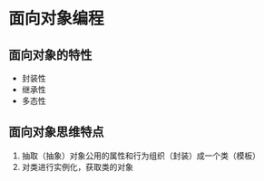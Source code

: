 # 面向对象编程


## 面向对象的特性
+ 封装性
+ 继承性
+ 多态性

## 面向对象思维特点
1. 抽取（抽象）对象公用的属性和行为组织（封装）成一个类（模板）
2. 对类进行实例化，获取类的对象